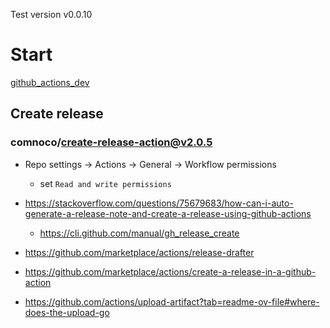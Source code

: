 Test version v0.0.10
# Start
[github_actions_dev](https://github.com/LeskoIam/github_actions_dev)
## Create release
### comnoco/create-release-action@v2.0.5
- Repo settings -> Actions -> General -> Workflow permissions
  - set `Read and write permissions`

- https://stackoverflow.com/questions/75679683/how-can-i-auto-generate-a-release-note-and-create-a-release-using-github-actions
  - https://cli.github.com/manual/gh_release_create
- https://github.com/marketplace/actions/release-drafter
- https://github.com/marketplace/actions/create-a-release-in-a-github-action
- https://github.com/actions/upload-artifact?tab=readme-ov-file#where-does-the-upload-go